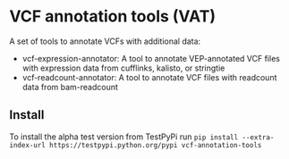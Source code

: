 # VCF annotation tools (VAT)

A set of tools to annotate VCFs with additional data:

- vcf-expression-annotator: A tool to annotate VEP-annotated VCF files with expression data from cufflinks, kalisto, or stringtie
- vcf-readcount-annotator: A tool to annotate VCF files with readcount data from bam-readcount

## Install

To install the alpha test version from TestPyPi run `pip install --extra-index-url https://testpypi.python.org/pypi vcf-annotation-tools`
